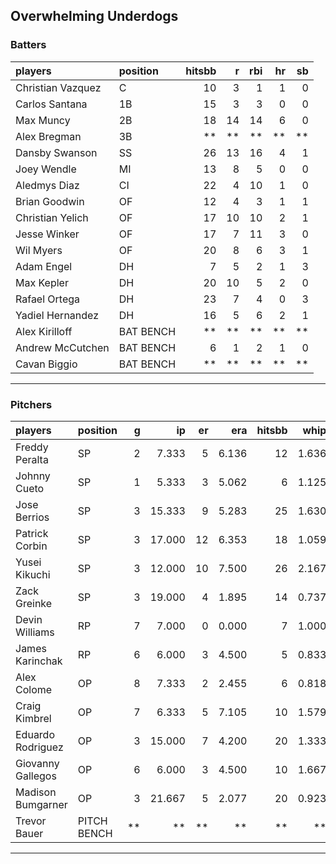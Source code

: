 ## Overwhelming Underdogs

### Batters

 
|players           |position  | hitsbb|  r| rbi| hr| sb| 
|:-----------------|:---------|------:|--:|---:|--:|--:| 
|Christian Vazquez |C         |     10|  3|   1|  1|  0| 
|Carlos Santana    |1B        |     15|  3|   3|  0|  0| 
|Max Muncy         |2B        |     18| 14|  14|  6|  0| 
|Alex Bregman      |3B        |     **| **|  **| **| **| 
|Dansby Swanson    |SS        |     26| 13|  16|  4|  1| 
|Joey Wendle       |MI        |     13|  8|   5|  0|  0| 
|Aledmys Diaz      |CI        |     22|  4|  10|  1|  0| 
|Brian Goodwin     |OF        |     12|  4|   3|  1|  1| 
|Christian Yelich  |OF        |     17| 10|  10|  2|  1| 
|Jesse Winker      |OF        |     17|  7|  11|  3|  0| 
|Wil Myers         |OF        |     20|  8|   6|  3|  1| 
|Adam Engel        |DH        |      7|  5|   2|  1|  3| 
|Max Kepler        |DH        |     20| 10|   5|  2|  0| 
|Rafael Ortega     |DH        |     23|  7|   4|  0|  3| 
|Yadiel Hernandez  |DH        |     16|  5|   6|  2|  1| 
|Alex Kirilloff    |BAT BENCH |     **| **|  **| **| **| 
|Andrew McCutchen  |BAT BENCH |      6|  1|   2|  1|  0| 
|Cavan Biggio      |BAT BENCH |     **| **|  **| **| **| 


* * *

### Pitchers

 
|players           |position    |  g|     ip| er|   era| hitsbb|  whip| so|  w| sv| 
|:-----------------|:-----------|--:|------:|--:|-----:|------:|-----:|--:|--:|--:| 
|Freddy Peralta    |SP          |  2|  7.333|  5| 6.136|     12| 1.636| 10|  1|  0| 
|Johnny Cueto      |SP          |  1|  5.333|  3| 5.062|      6| 1.125|  3|  0|  0| 
|Jose Berrios      |SP          |  3| 15.333|  9| 5.283|     25| 1.630| 12|  0|  0| 
|Patrick Corbin    |SP          |  3| 17.000| 12| 6.353|     18| 1.059| 17|  1|  0| 
|Yusei Kikuchi     |SP          |  3| 12.000| 10| 7.500|     26| 2.167| 13|  0|  0| 
|Zack Greinke      |SP          |  3| 19.000|  4| 1.895|     14| 0.737| 10|  1|  0| 
|Devin Williams    |RP          |  7|  7.000|  0| 0.000|      7| 1.000| 10|  1|  2| 
|James Karinchak   |RP          |  6|  6.000|  3| 4.500|      5| 0.833|  4|  0|  0| 
|Alex Colome       |OP          |  8|  7.333|  2| 2.455|      6| 0.818|  1|  1|  4| 
|Craig Kimbrel     |OP          |  7|  6.333|  5| 7.105|     10| 1.579| 10|  0|  0| 
|Eduardo Rodriguez |OP          |  3| 15.000|  7| 4.200|     20| 1.333| 17|  1|  0| 
|Giovanny Gallegos |OP          |  6|  6.000|  3| 4.500|     10| 1.667|  7|  0|  1| 
|Madison Bumgarner |OP          |  3| 21.667|  5| 2.077|     20| 0.923| 16|  1|  0| 
|Trevor Bauer      |PITCH BENCH | **|     **| **|    **|     **|    **| **| **| **| 


* * *


